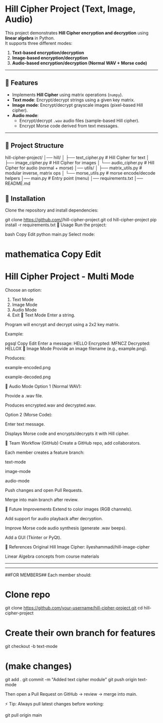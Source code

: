 # Hill Cipher Project (Text, Image, Audio)

This project demonstrates **Hill Cipher encryption and decryption** using **linear algebra** in Python.  
It supports three different modes:
1. **Text-based encryption/decryption**
2. **Image-based encryption/decryption**
3. **Audio-based encryption/decryption (Normal WAV + Morse code)**

---

## 🔹 Features
- Implements **Hill Cipher** using matrix operations (`numpy`).
- **Text mode**: Encrypt/decrypt strings using a given key matrix.
- **Image mode**: Encrypt/decrypt grayscale images (pixel-based Hill cipher).
- **Audio mode**: 
  - Encrypt/decrypt `.wav` audio files (sample-based Hill cipher).
  - Encrypt Morse code derived from text messages.

---

## 🔹 Project Structure

hill-cipher-project/
│── hill/
│ ├── text_cipher.py # Hill Cipher for text
│ ├── image_cipher.py # Hill Cipher for images
│ └── audio_cipher.py # Hill Cipher for audio (normal + morse)
│── utils/
│ ├── matrix_utils.py # modular inverse, matrix ops
│ └── morse_utils.py # morse encode/decode helpers
│── main.py # Entry point (menu)
│── requirements.txt
│── README.md


## 🔹 Installation

Clone the repository and install dependencies:


git clone https://github.com/<your-team>/hill-cipher-project.git
cd hill-cipher-project
pip install -r requirements.txt
🔹 Usage
Run the project:

bash
Copy
Edit
python main.py
Select mode:

mathematica
Copy
Edit
========================================
   Hill Cipher Project - Multi Mode
========================================
Choose an option:
1. Text Mode
2. Image Mode
3. Audio Mode
0. Exit
🔸 Text Mode
Enter a string.

Program will encrypt and decrypt using a 2x2 key matrix.

Example:

pgsql
Copy
Edit
Enter a message: HELLO
Encrypted: MFNCZ
Decrypted: HELLOX
🔸 Image Mode
Provide an image filename (e.g., example.png).

Produces:

example-encoded.png

example-decoded.png

🔸 Audio Mode
Option 1 (Normal WAV):

Provide a .wav file.

Produces encrypted.wav and decrypted.wav.

Option 2 (Morse Code):

Enter text message.

Displays Morse code and encrypts/decrypts it with Hill cipher.

🔹 Team Workflow (GitHub)
Create a GitHub repo, add collaborators.

Each member creates a feature branch:

text-mode

image-mode

audio-mode

Push changes and open Pull Requests.

Merge into main branch after review.

🔹 Future Improvements
Extend to color images (RGB channels).

Add support for audio playback after decryption.

Improve Morse code audio synthesis (generate .wav beeps).

Add a GUI (Tkinter or PyQt).

🔹 References
Original Hill Image Cipher: ilyeshammadi/hill-image-cipher

Linear Algebra concepts from course materials


_____________________________________________________________________
---------------------------------------------------------------------
##FOR MEMBERS##
Each member should:

# Clone repo
git clone https://github.com/your-username/hill-cipher-project.git
cd hill-cipher-project

# Create their own branch for features
git checkout -b text-mode
# (make changes)
git add .
git commit -m "Added text cipher module"
git push origin text-mode


Then open a Pull Request on GitHub → review → merge into main.

⚡ Tip: Always pull latest changes before working:

git pull origin main
